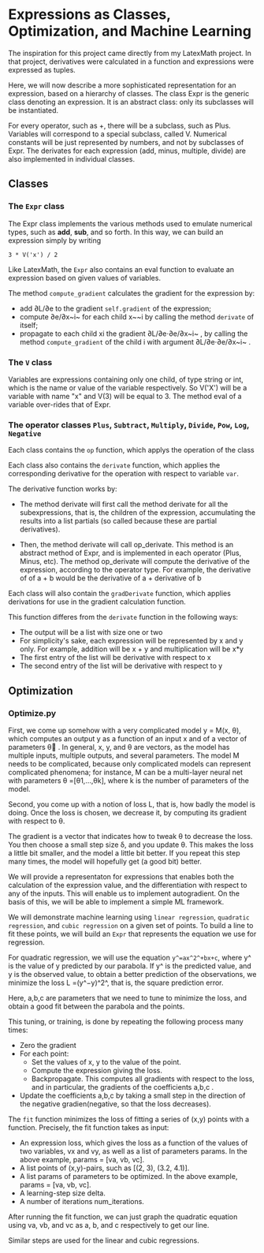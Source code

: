 # Expressions as Classes, Optimization, and Machine Learning

The inspiration for this project came directly from my LatexMath project. In that project, derivatives were calculated in a function and expressions were expressed as tuples. 

Here, we will now describe a more sophisticated representation for an expression, based on a hierarchy of classes. The class Expr is the generic class denoting an expression. It is an abstract class: only its subclasses will be instantiated. 

For every operator, such as +, there will be a subclass, such as Plus. Variables will correspond to a special subclass, called V. Numerical constants will be just represented by numbers, and not by subclasses of Expr. The derivates for each expression (add, minus, multiple, divide) are also implemented in individual classes.

## Classes

### The `Expr` class

The Expr class implements the various methods used to emulate numerical types, such as __add__, __sub__, and so forth. In this way, we can build an expression simply by writing

`3 * V('x') / 2`

Like LatexMath, the `Expr` also contains an eval function to evaluate an expression based on given values of variables.

The method `compute_gradient` calculates the gradient for the expression by:

- add  ∂L/∂e  to the gradient `self.gradient` of the expression;
- compute  ∂e/∂x~i~  for each child  x~~i  by calling the method `derivate` of itself;
- propagate to each child  xi  the gradient  ∂L/∂e⋅∂e/∂x~i~ , by calling the method `compute_gradient` of the child  i  with argument  ∂L/∂e⋅∂e/∂x~i~ .


### The `V` class

Variables are expressions containing only one child, of type string or int, which is the name or value of the variable respectively. So V('X') will be a variable with name "x" and V(3) will be equal to 3. The method eval of a variable over-rides that of Expr.

### The operator classes `Plus`, `Subtract`, `Multiply`, `Divide`, `Pow`, `Log`, `Negative`

Each class contains the `op` function, which applys the operation of the class

Each class also contains the `derivate` function, which applies the corresponding derivative for the operation with respect to variable `var`.

The derivative function works by:

- The method derivate will first call the method derivate for all the subexpressions, that is, the children of the expression, accumulating the results into a list partials (so called because these are partial derivatives).

- Then, the method derivate will call op_derivate. This method is an abstract method of Expr, and is implemented in each operator (Plus, Minus, etc). The method op_derivate will compute the derivative of the expression, according to the operator type. For example, the derivative of of a + b would be the derivative of a + derivative of b

Each class will also contain the `gradDerivate` function, which applies derivations for use in the gradient calculation function.

This function differes from the `derivate` function in the following ways:

- The output will be a list with size one or two
- For simplicity's sake, each expression will be represented by x and y only. For example, addition will be x + y and multiplication will be x*y
- The first entry of the list will be derivative with respect to x
- The second entry of the list will be derivative with respect to y

## Optimization
### Optimize.py

First, we come up somehow with a very complicated model y = M(x, θ), which computes an output y as a function of an input x  and of a vector of parameters θ⃗ . In general, x, y, and θ are vectors, as the model has multiple inputs, multiple outputs, and several parameters. The model M needs to be complicated, because only complicated models can represent complicated phenomena; for instance, M can be a multi-layer neural net with parameters θ =[θ1,…,θk], where k is the number of parameters of the model.

Second, you come up with a notion of loss L, that is, how badly the model is doing. Once the loss is chosen, we decrease it, by computing its gradient with respect to θ.

The gradient is a vector that indicates how to tweak θ to decrease the loss. You then choose a small step size δ, and you update θ. This makes the loss a little bit smaller, and the model a little bit better. If you repeat this step many times, the model will hopefully get (a good bit) better.

We will provide a representaton for expressions that enables both the calculation of the expression value, and the differentiation with respect to any of the inputs. This will enable us to implement autogradient. On the basis of this, we will be able to implement a simple ML framework.

We will demonstrate machine learning using `linear regression`, `quadratic regression`, and `cubic regression` on a given set of points. To build a line to fit these points, we will build an `Expr` that represents the equation we use for regression. 

For quadratic regression, we will use the equation `y^=ax^2^+bx+c`, where y^ is the value of y predicted by our parabola. If y^ is the predicted value, and y is the observed value, to obtain a better prediction of the observations, we minimize the loss L =(y^−y)^2^, that is, the square prediction error.

Here,  a,b,c  are parameters that we need to tune to minimize the loss, and obtain a good fit between the parabola and the points.

This tuning, or training, is done by repeating the following process many times:
- Zero the gradient
- For each point:
  - Set the values of x, y to the value of the point.
  - Compute the expression giving the loss.
  - Backpropagate. This computes all gradients with respect to the loss, and in particular, the gradients of the coefficients  a,b,c .
- Update the coefficients  a,b,c  by taking a small step in the direction of the negative gradien(negative, so that the loss decreases).


The `fit` function minimizes the loss of fitting a series of (x,y) points with a function. Precisely, the fit function takes as input:

- An expression loss, which gives the loss as a function of the values of two variables, vx and vy, as well as a list of parameters params. In the above example, params = [va, vb, vc].
- A list points of (x,y)-pairs, such as [(2, 3), (3.2, 4.1)].
- A list params of parameters to be optimized. In the above example, params = [va, vb, vc].
- A learning-step size delta.
- A number of iterations num_iterations.

After running the fit function, we can just graph the quadratic equation using va, vb, and vc as a, b, and c respectively to get our line.

Similar steps are used for the linear and cubic regressions.